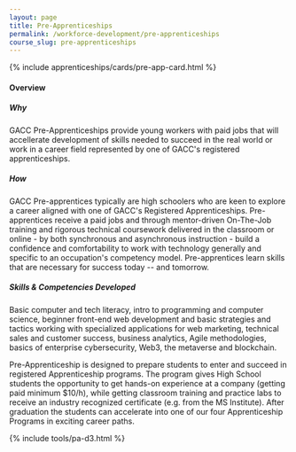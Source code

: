 ```yaml
---
layout: page
title: Pre-Apprenticeships
permalink: /workforce-development/pre-apprenticeships
course_slug: pre-apprenticeships
---
```



<div class="bg-light pt-3 pt-md-5 pb-5 border-top--black-1">
<div class="container">
<div class="row">

{% include apprenticeships/cards/pre-app-card.html %}

<div class="col-md-8 order-md-1">
<h4 class="mb-2 text-muted">Overview</h4>
<p class="mb-4">
<h5>Why</h5>
<p>
GACC Pre-Apprenticeships provide young workers with paid jobs that will accellerate development of skills needed to succeed in the real world or work in a career field represented by one of GACC's registered apprenticeships. </p>

<h5>How</h5>
<p>GACC Pre-apprentices typically are high schoolers who are keen to explore a career aligned with one of GACC's Registered Apprenticeships. Pre-apprentices receive a paid jobs and through mentor-driven On-The-Job training and rigorous technical coursework delivered in the classroom or online - by both synchronous and asynchronous instruction - build a confidence and comfortability to work with technology generally and specific to an occupation's competency model.  Pre-apprentices learn skills that are necessary for success today -- and tomorrow.</p>

<h5>Skills & Competencies Developed</h5>
Basic computer and tech literacy, intro to programming and computer science, beginner front-end web development and basic strategies and tactics working with specialized applications for web marketing, technical sales and customer success, business analytics, Agile methodologies, basics of enterprise cybersecurity, Web3, the metaverse and blockchain.
</p>
 
<p>Pre-Apprenticeship is designed to prepare students to enter and succeed in registered Apprenticeship programs. The program gives High School students the opportunity to get hands-on experience at a company (getting paid minimum $10/h), while getting classroom training and practice labs to receive an industry recognized certificate (e.g. from the MS Institute). After graduation the students can accelerate into one of our four Apprenticeship Programs in exciting career paths.
</p>
</div>
</div>
</div>
{% include tools/pa-d3.html %}
</div>

